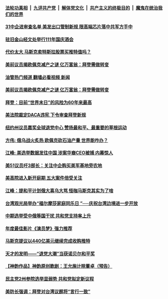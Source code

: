 ####  [法轮功真相](../../../../basic/blob/master/README.md?t=10090631) &nbsp;|&nbsp; [九评共产党](../../../../9ping.md/blob/master/README.md?t=10090631) &nbsp;|&nbsp; [解体党文化](../../../../jtdwh.md/blob/master/README.md?t=10090631)  &nbsp;|&nbsp; [共产主义的终极目的](../../../../gczydzjmd.md/blob/master/README.md?t=10090631) &nbsp;|&nbsp; [魔鬼在统治我们的世界](../../../../mgztzwmdsj.md/blob/master/README.md?t=10090631) 

#### [31中企进审查名单 美发出口管制新规 限高端芯片落中共军方手中 ](../pages/soh6/660570.md?t=10090631) 
#### [驻旧金山经文处举行111年国庆酒会](../pages/soh6/660546.md?t=10090631) 
#### [代价太大 马斯克卖特斯拉股票买推特值吗？](../pages/soh6/660504.md?t=10090631) 
#### [美前议员揭欧佩克减产之谜 亿万富翁：拜登需做转变](../pages/soh6/660495.md?t=10090631) 
#### [油管热门频道 翻墙必看视频 新闻](http://209.250.226.216:81/youtube.html?10090631)
#### [美前议员揭欧佩克减产之谜 亿万富翁：拜登需做转变](../pages/soh6/660495.md?t=10090631) 
#### [拜登：目前“世界末日”的风险为60年来最高](../pages/soh6/660447.md?t=10090631) 
#### [美法院裁定DACA违宪 下令审查拜登新规](../pages/soh6/660216.md?t=10090631) 
#### [纽约州议员嘉奖全球退党中心 赞扬最和平、最重要的草根运动](../pages/soh6/660171.md?t=10090631) 
#### [方伟: 俄乌战火炙热 欧佩克砍石油产量 世界能咋办？](../pages/soh6/660153.md?t=10090631) 
#### [江峰: 美选举数据发往中国 涉案华裔CEO被捕 内幕惊人](../pages/soh6/660045.md?t=10090631) 
#### [美51议员吁3部长：关注中企购买美军基地旁农地](../pages/soh6/659970.md?t=10090631) 
#### [美高院进入新开庭期 五大案件倍受关注](../pages/soh6/659940.md?t=10090631) 
#### [江峰：提和平计划俄大喜乌大骂 怪咖马斯克其实为了啥](../pages/soh6/659832.md?t=10090631) 
#### [台湾观光局举办“福尔摩莎家庭同乐日 ”──庆祝台湾边境进一步开放](../pages/soh6/659679.md?t=10090631) 
#### [中期选举受中俄等国干扰 共和党支持率上升](../pages/soh6/659592.md?t=10090631) 
#### [年度最佳影片《演员梦》强力推荐](../pages/soh6/659520.md?t=10090631) 
#### [马斯克提议以440亿美元继续完成收购推特](../pages/soh6/659562.md?t=10090631) 
#### [天才的发明——“退党大潮”当获诺贝尔和平奖](../pages/soh6/659526.md?t=10090631) 
#### [【神韵作品】神韵原创歌剧：王允施计除董卓（预告）](../pages/soh6/659301.md?t=10090631) 
#### [民主党2州参院选举显弱势 共和党拟定新议程](../pages/soh6/659277.md?t=10090631) 
#### [美防长强调：拜登对台湾议题将“言行一致”](../pages/soh6/659271.md?t=10090631) 
<img src='http://gfw-breaker.win/goodnews/indexes/soh6.md' width='0px' height='0px'/>
